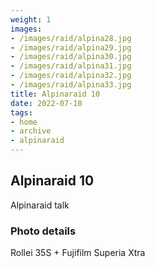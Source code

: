 ```yaml
---
weight: 1
images:
- /images/raid/alpina28.jpg
- /images/raid/alpina29.jpg
- /images/raid/alpina30.jpg
- /images/raid/alpina31.jpg
- /images/raid/alpina32.jpg
- /images/raid/alpina33.jpg
title: Alpinaraid 10
date: 2022-07-10
tags:
- home
- archive
- alpinaraid
---
```


## Alpinaraid 10

Alpinaraid talk

### Photo details

Rollei 35S + Fujifilm Superia Xtra